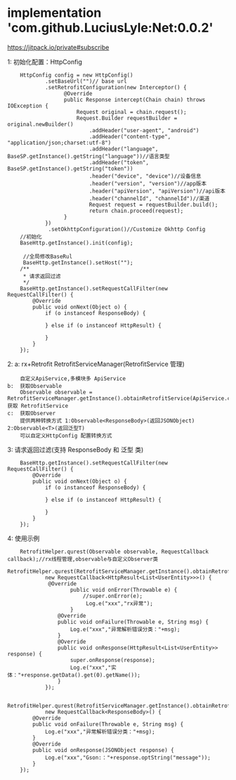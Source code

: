 # implementation 'com.github.LuciusLyle:Net:0.0.2'
https://jitpack.io/private#subscribe

1:  初始化配置：HttpConfig

        HttpConfig config = new HttpConfig()
                .setBaseUrl("")// base url
                .setRetrofitConfiguration(new Interceptor() {
                      @Override
                      public Response intercept(Chain chain) throws IOException {
                          Request original = chain.request();
                          Request.Builder requestBuilder = original.newBuilder()
                              .addHeader("user-agent", "android")
                              .addHeader("content-type", "application/json;charset:utf-8")
                              .addHeader("language", BaseSP.getInstance().getString("language"))//语言类型
                              .addHeader("token", BaseSP.getInstance().getString("token"))
                              .header("device", "device")//设备信息
                              .header("version", "version")//app版本
                              .header("apiVersion", "apiVersion")//api版本
                              .header("channelId", "channelId")//渠道
                              Request request = requestBuilder.build();
                              return chain.proceed(request);
                      }
                })
                 .setOkhttpConfiguration()//Customize Okhttp Config
        //初始化        
        BaseHttp.getInstance().init(config);
        
         //全局修改BaseRul
         BaseHttp.getInstance().setHost("");
        /**
         * 请求返回过滤
         */
        BaseHttp.getInstance().setRequestCallFilter(new RequestCallFilter() {
            @Override
            public void onNext(Object o) {
                if (o instanceof ResponseBody) {

                } else if (o instanceof HttpResult) {
                    
                }
            }
        }); 
        
2:  a:  rx+Retrofit RetrofitServiceManager(RetrofitService 管理)

        自定义ApiService,多模块多 ApiService
    b:  获取Observable
        Observable observable = RetrofitServiceManager.getInstance().obtainRetrofitService(ApiService.class);//获取 RetrofitService
    c:  获取Observer
        提供两种转换方式 1:Observable<ResponseBody>(返回JSONObject) 2:Observable<T>(返回泛型T)
        可以自定义HttpConfig 配置转换方式

3:  请求返回过滤(支持 ResponseBody  和 泛型 类)

        BaseHttp.getInstance().setRequestCallFilter(new RequestCallFilter() {
            @Override
            public void onNext(Object o) {
                if (o instanceof ResponseBody) {

                } else if (o instanceof HttpResult) {
                    
                }
            }
        });


4: 使用示例

        RetrofitHelper.qurest(Observable observable, RequestCallback callback);//rx线程管理,observable与自定义Observer类
        RetrofitHelper.qurest(RetrofitServiceManager.getInstance().obtainRetrofitService(UserService.class).executeGetEntity("path"),
                new RequestCallback<HttpResult<List<UserEntity>>>() {
                 @Override
                        public void onError(Throwable e) {
                            //super.onError(e);
                             Log.e("xxx","rx异常");
                        } 
                    @Override
                    public void onFailure(Throwable e, String msg) {
                        Log.e("xxx","异常解析错误分类："+msg);
                    }
                    @Override
                    public void onResponse(HttpResult<List<UserEntity>> response) {
                        super.onResponse(response);
                        Log.e("xxx","实体："+response.getData().get(0).getName());
                    }
                });

        RetrofitHelper.qurest(RetrofitServiceManager.getInstance().obtainRetrofitService(UserService.class).executeGet("home/content"),  
                new RequestCallback<ResponseBody>() {
            @Override
            public void onFailure(Throwable e, String msg) {
                Log.e("xxx","异常解析错误分类："+msg);
            }
            @Override
            public void onResponse(JSONObject response) {
                Log.e("xxx","Gson:："+response.optString("message"));
            }
        });
